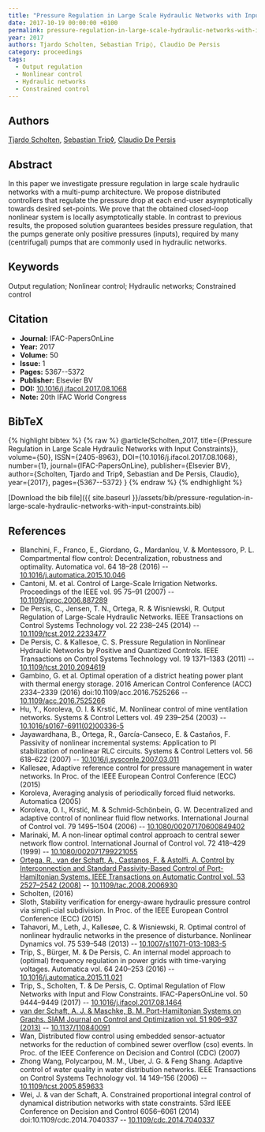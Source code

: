 ```yaml
---
title: "Pressure Regulation in Large Scale Hydraulic Networks with Input Constraints"
date: 2017-10-19 00:00:00 +0100
permalink: pressure-regulation-in-large-scale-hydraulic-networks-with-input-constraints
year: 2017
authors: Tjardo Scholten, Sebastian Trip◊, Claudio De Persis
category: proceedings
tags:
  - Output regulation
  - Nonlinear control
  - Hydraulic networks
  - Constrained control
---
```

 
## Authors
[Tjardo Scholten](authors/tjardo-scholten), [Sebastian Trip◊](authors/sebastian-trip), [Claudio De Persis](authors/claudio-de-persis)
 
## Abstract
In this paper we investigate pressure regulation in large scale hydraulic networks with a multi-pump architecture. We propose distributed controllers that regulate the pressure drop at each end-user asymptotically towards desired set-points. We prove that the obtained closed-loop nonlinear system is locally asymptotically stable. In contrast to previous results, the proposed solution guarantees besides pressure regulation, that the pumps generate only positive pressures (inputs), required by many (centrifugal) pumps that are commonly used in hydraulic networks.
 
## Keywords
Output regulation; Nonlinear control; Hydraulic networks; Constrained control
 
## Citation
- **Journal:** IFAC-PapersOnLine
- **Year:** 2017
- **Volume:** 50
- **Issue:** 1
- **Pages:** 5367--5372
- **Publisher:** Elsevier BV
- **DOI:** [10.1016/j.ifacol.2017.08.1068](https://doi.org/10.1016/j.ifacol.2017.08.1068)
- **Note:** 20th IFAC World Congress
 
## BibTeX
{% highlight bibtex %}
{% raw %}
@article{Scholten_2017,
  title={{Pressure Regulation in Large Scale Hydraulic Networks with Input Constraints}},
  volume={50},
  ISSN={2405-8963},
  DOI={10.1016/j.ifacol.2017.08.1068},
  number={1},
  journal={IFAC-PapersOnLine},
  publisher={Elsevier BV},
  author={Scholten, Tjardo and Trip◊, Sebastian and De Persis, Claudio},
  year={2017},
  pages={5367--5372}
}
{% endraw %}
{% endhighlight %}
 
[Download the bib file]({{ site.baseurl }}/assets/bib/pressure-regulation-in-large-scale-hydraulic-networks-with-input-constraints.bib)
 
## References
- Blanchini, F., Franco, E., Giordano, G., Mardanlou, V. & Montessoro, P. L. Compartmental flow control: Decentralization, robustness and optimality. Automatica vol. 64 18–28 (2016) -- [10.1016/j.automatica.2015.10.046](https://doi.org/10.1016/j.automatica.2015.10.046)
- Cantoni, M. et al. Control of Large-Scale Irrigation Networks. Proceedings of the IEEE vol. 95 75–91 (2007) -- [10.1109/jproc.2006.887289](https://doi.org/10.1109/jproc.2006.887289)
- De Persis, C., Jensen, T. N., Ortega, R. & Wisniewski, R. Output Regulation of Large-Scale Hydraulic Networks. IEEE Transactions on Control Systems Technology vol. 22 238–245 (2014) -- [10.1109/tcst.2012.2233477](https://doi.org/10.1109/tcst.2012.2233477)
- De Persis, C. & Kallesoe, C. S. Pressure Regulation in Nonlinear Hydraulic Networks by Positive and Quantized Controls. IEEE Transactions on Control Systems Technology vol. 19 1371–1383 (2011) -- [10.1109/tcst.2010.2094619](https://doi.org/10.1109/tcst.2010.2094619)
- Gambino, G. et al. Optimal operation of a district heating power plant with thermal energy storage. 2016 American Control Conference (ACC) 2334–2339 (2016) doi:10.1109/acc.2016.7525266 -- [10.1109/acc.2016.7525266](https://doi.org/10.1109/acc.2016.7525266)
- Hu, Y., Koroleva, O. I. & Krstić, M. Nonlinear control of mine ventilation networks. Systems &amp; Control Letters vol. 49 239–254 (2003) -- [10.1016/s0167-6911(02)00336-5](https://doi.org/10.1016/s0167-6911(02)00336-5)
- Jayawardhana, B., Ortega, R., García-Canseco, E. & Castaños, F. Passivity of nonlinear incremental systems: Application to PI stabilization of nonlinear RLC circuits. Systems &amp; Control Letters vol. 56 618–622 (2007) -- [10.1016/j.sysconle.2007.03.011](https://doi.org/10.1016/j.sysconle.2007.03.011)
- Kallesøe, Adaptive reference control for pressure management in water networks. In Proc. of the IEEE European Control Conference (ECC) (2015)
- Koroleva, Averaging analysis of periodically forced fluid networks. Automatica (2005)
- Koroleva, O. I., Krstić, M. & Schmid-Schönbein, G. W. Decentralized and adaptive control of nonlinear fluid flow networks. International Journal of Control vol. 79 1495–1504 (2006) -- [10.1080/00207170600849402](https://doi.org/10.1080/00207170600849402)
- Marinaki, M. A non-linear optimal control approach to central sewer network flow control. International Journal of Control vol. 72 418–429 (1999) -- [10.1080/002071799221055](https://doi.org/10.1080/002071799221055)
- [Ortega, R., van der Schaft, A., Castanos, F. & Astolfi, A. Control by Interconnection and Standard Passivity-Based Control of Port-Hamiltonian Systems. IEEE Transactions on Automatic Control vol. 53 2527–2542 (2008)](control-by-interconnection-and-standard-passivity-based-control-of-port-hamiltonian-systems) -- [10.1109/tac.2008.2006930](https://doi.org/10.1109/tac.2008.2006930)
- Scholten, (2016)
- Sloth, Stability verification for energy-aware hydraulic pressure control via simpli-cial subdivision. In Proc. of the IEEE European Control Conference (ECC) (2015)
- Tahavori, M., Leth, J., Kallesøe, C. & Wisniewski, R. Optimal control of nonlinear hydraulic networks in the presence of disturbance. Nonlinear Dynamics vol. 75 539–548 (2013) -- [10.1007/s11071-013-1083-5](https://doi.org/10.1007/s11071-013-1083-5)
- Trip, S., Bürger, M. & De Persis, C. An internal model approach to (optimal) frequency regulation in power grids with time-varying voltages. Automatica vol. 64 240–253 (2016) -- [10.1016/j.automatica.2015.11.021](https://doi.org/10.1016/j.automatica.2015.11.021)
- Trip, S., Scholten, T. & De Persis, C. Optimal Regulation of Flow Networks with Input and Flow Constraints. IFAC-PapersOnLine vol. 50 9444–9449 (2017) -- [10.1016/j.ifacol.2017.08.1464](https://doi.org/10.1016/j.ifacol.2017.08.1464)
- [van der Schaft, A. J. & Maschke, B. M. Port-Hamiltonian Systems on Graphs. SIAM Journal on Control and Optimization vol. 51 906–937 (2013)](port-hamiltonian-systems-on-graphs) -- [10.1137/110840091](https://doi.org/10.1137/110840091)
- Wan, Distributed flow control using embedded sensor-actuator networks for the reduction of combined sewer overflow (cso) events. In Proc. of the IEEE Conference on Decision and Control (CDC) (2007)
- Zhong Wang, Polycarpou, M. M., Uber, J. G. & Feng Shang. Adaptive control of water quality in water distribution networks. IEEE Transactions on Control Systems Technology vol. 14 149–156 (2006) -- [10.1109/tcst.2005.859633](https://doi.org/10.1109/tcst.2005.859633)
- Wei, J. & van der Schaft, A. Constrained proportional integral control of dynamical distribution networks with state constraints. 53rd IEEE Conference on Decision and Control 6056–6061 (2014) doi:10.1109/cdc.2014.7040337 -- [10.1109/cdc.2014.7040337](https://doi.org/10.1109/cdc.2014.7040337)

